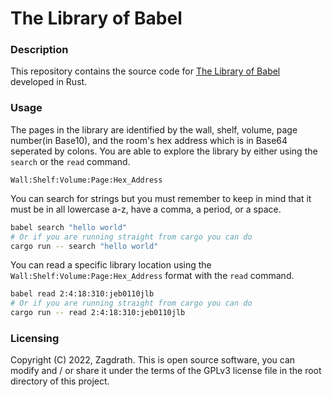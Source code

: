 # The Library of Babel

### Description
This repository contains the source code for [The Library of Babel](https://en.wikipedia.org/wiki/The_Library_of_Babel) developed in Rust.

### Usage
The pages in the library are identified by the wall, shelf, volume, page number(in Base10), and the room's hex address which is in Base64 seperated by colons. You are able to explore the library by either using the `search` or the `read` command.

`Wall:Shelf:Volume:Page:Hex_Address`

You can search for strings but you must remember to keep in mind that it must be in all lowercase a-z, have a comma, a period, or a space.
```sh
babel search "hello world"
# Or if you are running straight from cargo you can do
cargo run -- search "hello world"
```

You can read a specific library location using the `Wall:Shelf:Volume:Page:Hex_Address` format with the `read` command.
```sh
babel read 2:4:18:310:jeb0110jlb
# Or if you are running straight from cargo you can do
cargo run -- read 2:4:18:310:jeb0110jlb
```

### Licensing
Copyright (C) 2022, Zagdrath. This is open source software, you can modify and / or share it under the terms of the GPLv3 license file in the root directory of this project.
